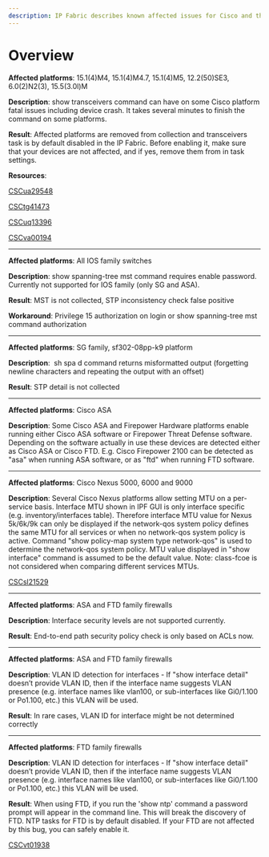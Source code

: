 ```yaml
---
description: IP Fabric describes known affected issues for Cisco and their results.
---
```


# Overview

**Affected platforms**: 15.1(4)M4, 15.1(4)M4.7, 15.1(4)M5, 12.2(50)SE3, 6.0(2)N2(3), 15.5(3.0l)M

**Description**: show transceivers command can have on some Cisco platform fatal issues including device crash. It takes several minutes to finish the command on some platforms.
 
**Result**: Affected platforms are removed from collection and transceivers task is by default disabled in the IP Fabric. Before enabling it, make sure that your devices are not affected, and if yes, remove them from in task settings.

 **Resources**:

[CSCua29548](https://bst.cloudapps.cisco.com/bugsearch/bug/CSCua29548)

[CSCtg41473](https://bst.cloudapps.cisco.com/bugsearch/bug/CSCtg41473)

[CSCuq13396](https://bst.cloudapps.cisco.com/bugsearch/bug/CSCuq13396)

[CSCva00194](https://bst.cloudapps.cisco.com/bugsearch/bug/CSCva00194)

------------------------------------------------------------------------

**Affected platforms**: All IOS family switches

**Description**: show spanning-tree mst command requires enable password. Currently not supported for IOS family (only SG and ASA).

**Result**: MST is not collected, STP inconsistency check false positive

**Workaround**: Privilege 15 authorization on login or show spanning-tree mst command authorization

------------------------------------------------------------------------

**Affected platforms**: SG family, sf302-08pp-k9 platform

**Description**:  sh spa d command returns misformatted output (forgetting newline characters and repeating the output with an offset)

**Result**: STP detail is not collected

------------------------------------------------------------------------

**Affected platforms**: Cisco ASA
 
**Description**: Some Cisco ASA and Firepower Hardware platforms enable running either Cisco ASA software or Firepower Threat Defense software. Depending on the software actually in use these devices are detected either as Cisco ASA or Cisco FTD. E.g. Cisco Firepower 2100 can be detected as "asa" when running ASA software, or as "ftd" when running FTD software.

------------------------------------------------------------------------

**Affected platforms**: Cisco Nexus 5000, 6000 and 9000

**Description**: Several Cisco Nexus platforms allow setting MTU on a per-service basis. Interface MTU shown in IPF GUI is only interface specific (e.g. inventory/interfaces table). Therefore interface MTU value for Nexus 5k/6k/9k can only be displayed if the network-qos system policy defines the same MTU for all services or when no network-qos system policy is active. Command "show policy-map system type network-qos" is used to determine the network-qos system policy.
   MTU value displayed in "show interface" command is assumed to be the default value. Note: class-fcoe is not considered when comparing different services MTUs.
    
[CSCsl21529](https://bst.cloudapps.cisco.com/bugsearch/bug/CSCsl21529)

------------------------------------------------------------------------

**Affected platforms**: ASA and FTD family firewalls

**Description**: Interface security levels are not supported currently.

**Result**: End-to-end path security policy check is only based on ACLs now.

------------------------------------------------------------------------

**Affected platforms**: ASA and FTD family firewalls

**Description**: VLAN ID detection for interfaces - If "show interface detail" doesn’t provide VLAN ID, then if the interface name suggests VLAN presence (e.g. interface names like vlan100, or sub-interfaces like Gi0/1.100 or Po1.100, etc.) this VLAN will be used.

**Result**: In rare cases, VLAN ID for interface might be not determined correctly

------------------------------------------------------------------------

**Affected platforms**: FTD family firewalls

**Description**: VLAN ID detection for interfaces - If "show interface detail" doesn’t provide VLAN ID, then if the interface name suggests VLAN presence (e.g. interface names like vlan100, or sub-interfaces like Gi0/1.100 or Po1.100, etc.) this VLAN will be used.

**Result**: When using FTD, if you run the 'show ntp' command a password prompt will appear in the command line. This will break the discovery of FTD. NTP tasks for FTD is by default disabled. If your FTD are not affected by this bug, you can safely enable it.

 [CSCvt01938](https://bst.cloudapps.cisco.com/bugsearch/bug/CSCvt01938)
